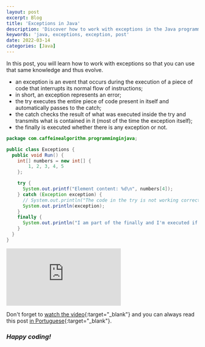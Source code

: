 ```yaml
---
layout: post
excerpt: Blog
title: 'Exceptions in Java'
description: 'Discover how to work with exceptions in the Java programming language. Get answers to your questions with the theory and examples presented.'
keywords: 'java, exceptions, exception, post'
date: 2022-03-14
categories: [Java]
---
```


In this post, you will learn how to work with exceptions so that you can use that same knowledge and thus evolve.

- an exception is an event that occurs during the execution of a piece of code that interrupts its normal flow of instructions;
- in short, an exception represents an error;
- the try executes the entire piece of code present in itself and automatically passes to the catch;
- the catch checks the result of what was executed inside the try and transmits what is contained in it (most of the time the exception itself);
- the finally is executed whether there is any exception or not.

```java
package com.caffeinealgorithm.programminginjava;

public class Exceptions {
  public void Run() {
    int[] numbers = new int[] {
        1, 2, 3, 4, 5
    };

    try {
      System.out.printf("Element content: %d\n", numbers[4]);
    } catch (Exception exception) {
      // System.out.println("The code in the try is not working correctly.");
      System.out.println(exception);
    }
    finally {
      System.out.println("I am part of the finally and I'm executed if there is any exception or not.");
    }
  }
}
```

<div class="video-container">
  <iframe src="https://www.youtube.com/embed/RqbnpHEBZgc" frameborder="0" allowfullscreen></iframe>
</div>

Don't forget to [watch the video](https://youtu.be/RqbnpHEBZgc){:target="\_blank"} and you can always read this post [in Portuguese](https://caffeinealgorithm.com/blog/excecoes-em-java/){:target="\_blank"}.

### _Happy coding!_
